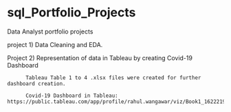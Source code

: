 # sql_Portfolio_Projects
Data Analyst portfolio projects 



project 1) Data Cleaning and EDA.

Project 2) Representation of data in Tableau by creating Covid-19 Dashboard
          
          
          Tableau Table 1 to 4 .xlsx files were created for further dashboard creation.
          
          Covid-19 Dashboard in Tableau:  https://public.tableau.com/app/profile/rahul.wangawar/viz/Book1_16222192591470/Dashboard1
          
